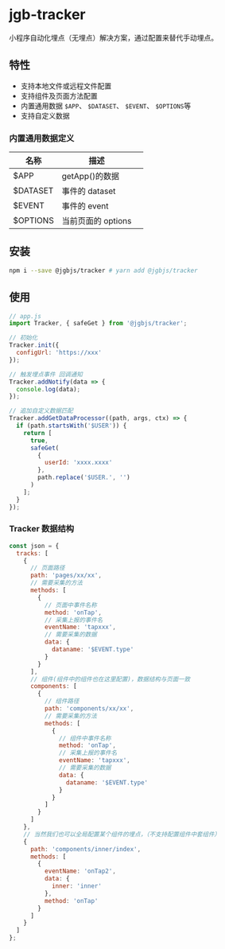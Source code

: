 # jgb-tracker

小程序自动化埋点（无埋点）解决方案，通过配置来替代手动埋点。

## 特性

- 支持本地文件或远程文件配置
- 支持组件及页面方法配置
- 内置通用数据 `$APP`、 `$DATASET`、 `$EVENT`、 `$OPTIONS`等
- 支持自定义数据

### 内置通用数据定义

| 名称      | 描述               |     |
| --------- | ------------------ | --- |
| \$APP     | getApp()的数据     |     |
| \$DATASET | 事件的 dataset     |     |
| \$EVENT   | 事件的 event       |     |
| \$OPTIONS | 当前页面的 options |     |

## 安装

```sh
npm i --save @jgbjs/tracker # yarn add @jgbjs/tracker
```

## 使用

```js
// app.js
import Tracker, { safeGet } from '@jgbjs/tracker';

// 初始化
Tracker.init({
  configUrl: 'https://xxx'
});

// 触发埋点事件 回调通知
Tracker.addNotify(data => {
  console.log(data);
});

// 追加自定义数据匹配
Tracker.addGetDataProcessor((path, args, ctx) => {
  if (path.startsWith('$USER')) {
    return [
      true,
      safeGet(
        {
          userId: 'xxxx.xxxx'
        },
        path.replace('$USER.', '')
      )
    ];
  }
});
```

### Tracker 数据结构

```js
const json = {
  tracks: [
    {
      // 页面路径
      path: 'pages/xx/xx',
      // 需要采集的方法
      methods: [
        {
          // 页面中事件名称
          method: 'onTap',
          // 采集上报的事件名
          eventName: 'tapxxx',
          // 需要采集的数据
          data: {
            dataname: '$EVENT.type'
          }
        }
      ],
      // 组件(组件中的组件也在这里配置)，数据结构与页面一致
      components: [
        {
          // 组件路径
          path: 'components/xx/xx',
          // 需要采集的方法
          methods: [
            {
              // 组件中事件名称
              method: 'onTap',
              // 采集上报的事件名
              eventName: 'tapxxx',
              // 需要采集的数据
              data: {
                dataname: '$EVENT.type'
              }
            }
          ]
        }
      ]
    },
    // 当然我们也可以全局配置某个组件的埋点，（不支持配置组件中套组件）
    {
      path: 'components/inner/index',
      methods: [
        {
          eventName: 'onTap2',
          data: {
            inner: 'inner'
          },
          method: 'onTap'
        }
      ]
    }
  ]
};
```
